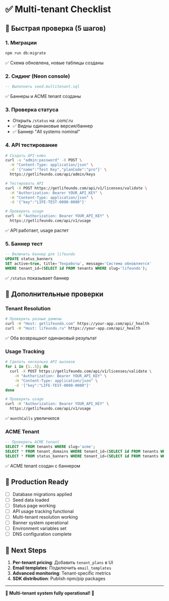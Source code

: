 # ✅ **Multi-tenant Checklist**

## 🚀 **Быстрая проверка (5 шагов)**

### **1. Миграции**
```bash
npm run db:migrate
```
✅ Схема обновлена, новые таблицы созданы

### **2. Сидинг (Neon console)**
```sql
-- Выполнить seed.multitenant.sql
```
✅ Баннеры и ACME tenant созданы

### **3. Проверка статуса**
- Открыть `/status` на .com/.ru
- ✅ Видны одинаковые версия/баннер
- ✅ Баннер "All systems nominal"

### **4. API тестирование**
```bash
# Создать API-ключ
curl -u "admin:password" -X POST \
  -H "Content-Type: application/json" \
  -d '{"name":"Test Key","planCode":"pro"}' \
  https://getlifeundo.com/api/admin/keys

# Тестировать API
curl -X POST https://getlifeundo.com/api/v1/licenses/validate \
  -H "Authorization: Bearer YOUR_API_KEY" \
  -H "Content-Type: application/json" \
  -d '{"key":"LIFE-TEST-0000-0000"}'

# Проверить usage
curl -H "Authorization: Bearer YOUR_API_KEY" \
  https://getlifeundo.com/api/v1/usage
```
✅ API работает, usage растет

### **5. Баннер тест**
```sql
-- Включить баннер для lifeundo
UPDATE status_banners 
SET active=true, title='Техработы', message='Система обновляется' 
WHERE tenant_id=(SELECT id FROM tenants WHERE slug='lifeundo');
```
✅ `/status` показывает баннер

## 🔧 **Дополнительные проверки**

### **Tenant Resolution**
```bash
# Проверить разные домены
curl -H "Host: getlifeundo.com" https://your-app.com/api/_health
curl -H "Host: lifeundo.ru" https://your-app.com/api/_health
```
✅ Оба возвращают одинаковый результат

### **Usage Tracking**
```bash
# Сделать несколько API вызовов
for i in {1..5}; do
  curl -X POST https://getlifeundo.com/api/v1/licenses/validate \
    -H "Authorization: Bearer YOUR_API_KEY" \
    -H "Content-Type: application/json" \
    -d '{"key":"LIFE-TEST-0000-0000"}'
done

# Проверить usage
curl -H "Authorization: Bearer YOUR_API_KEY" \
  https://getlifeundo.com/api/v1/usage
```
✅ `monthCalls` увеличился

### **ACME Tenant**
```sql
-- Проверить ACME tenant
SELECT * FROM tenants WHERE slug='acme';
SELECT * FROM tenant_domains WHERE tenant_id=(SELECT id FROM tenants WHERE slug='acme');
SELECT * FROM status_banners WHERE tenant_id=(SELECT id FROM tenants WHERE slug='acme');
```
✅ ACME tenant создан с баннером

## 🎯 **Production Ready**

- [ ] Database migrations applied
- [ ] Seed data loaded
- [ ] Status page working
- [ ] API usage tracking functional
- [ ] Multi-tenant resolution working
- [ ] Banner system operational
- [ ] Environment variables set
- [ ] DNS configuration complete

## 🚀 **Next Steps**

1. **Per-tenant pricing**: Добавить `tenant_plans` в UI
2. **Email templates**: Подключить `email_templates`
3. **Advanced monitoring**: Tenant-specific metrics
4. **SDK distribution**: Publish npm/pip packages

---

**🎉 Multi-tenant system fully operational! 🚀**


